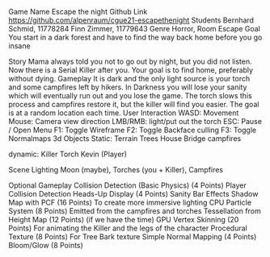 
Game Name
Escape the night
Github Link
https://github.com/alpenraum/cgue21-escapethenight 
Students
Bernhard Schmid, 11778284
Finn Zimmer, 11779643
Genre
Horror, Room Escape
Goal
You start in a dark forest and have to find the way back home before you go insane




Story
Mama always told you not to go out by night, but you did not listen. Now there is a Serial Killer after you. Your goal is to find home, preferably without dying.
Gameplay
It is dark and the only light source is your torch and some campfires left by hikers. In Darkness you will lose your sanity which will eventually run out and you lose the game. The torch slows this process and campfires restore it, but the killer will find you easier. The goal is at a random location each time.
User Interaction
WASD: Movement 
Mouse: Camera view direction
LMB/RMB: light/put out the torch
ESC: Pause / Open Menu
F1: Toggle Wireframe
F2: Toggle Backface culling
F3: Toggle Normalmaps
3d Objects
Static:
Terrain
Trees
House
Bridge
campfires

dynamic:
Killer
Torch
Kevin (Player)


Scene Lighting
Moon (maybe), Torches (you + Killer), Campfires




Optional Gameplay
Collision Detection (Basic Physics) (4 Points)
Player Collision Detection
Heads-Up Display (4 Points)
Sanity Bar
Effects
Shadow Map with PCF (16 Points)
To create more immersive lighting
CPU Particle System (8 Points)
Emitted from the campfires and torches
Tessellation from Height Map (12 Points)
(if we have the time)
GPU Vertex Skinning (20 Points)
For animating the Killer and the legs of the character
Procedural Texture (8 Points)
For Tree Bark texture
Simple Normal Mapping (4 Points)
Bloom/Glow (8 Points)





